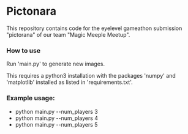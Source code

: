 # Pictonara
This repository contains code for the eyelevel gameathon submission "pictorana" of our team "Magic Meeple Meetup".

### How to use
Run 'main.py' to generate new images.

This requires a python3 installation with the packages 'numpy' and 'matplotlib' installed as listed in 'requirements.txt'.

### Example usage:
- python main.py --num_players 3
- python main.py --num_players 4
- python main.py --num_players 5
